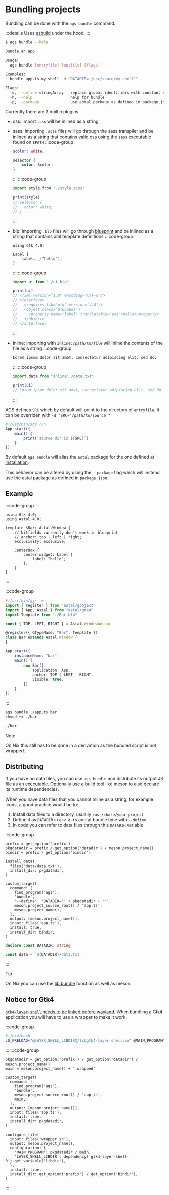 # Bundling projects

Bundling can be done with the `ags bundle` command.

:::details
Uses [esbuild](https://esbuild.github.io/) under the hood.
:::

```sh
$ ags bundle --help

Bundle an app

Usage:
  ags bundle [entryfile] [outfile] [flags]

Examples:
  bundle app.ts my-shell -d "DATADIR='/usr/share/my-shell'"

Flags:
  -d, --define stringArray   replace global identifiers with constant expressions
  -h, --help                 help for bundle
  -p, --package              use astal package as defined in package.json
```

Currently there are 3 builtin plugins.

- css: import `.css` will be inlined as a string
- sass: importing `.scss` files will go through the sass transpiler and be inlined as a string that contains valid css using the `sass` executable found on `$PATH`
  :::code-group

  ```scss [<i class="devicon-sass-plain"></i>style.scss]
  $color: white;

  selector {
      color: $color;
  }
  ```

  :::
  :::code-group

  ```ts [<i class="devicon-typescript-plain"></i> app.ts]
  import style from "./style.scss"

  print(style)
  // selector {
  //   color: white;
  // }
  ```

  :::

- blp: importing `.blp` files will go through [blueprint](https://jwestman.pages.gitlab.gnome.org/blueprint-compiler/) and be inlined as a string that contains xml template definitions
  :::code-group

  ```blp [<i class="devicon-xml-plain"></i> ui.blp]
  using Gtk 4.0;

  Label {
      label: _("hello");
  }
  ```

  :::
  :::code-group

  ```ts [<i class="devicon-typescript-plain"></i> app.ts]
  import ui from "./ui.blp"

  print(ui)
  // <?xml version="1.0" encoding="UTF-8"?>
  // <interface>
  //   <requires lib="gtk" version="4.0"/>
  //   <object class="GtkLabel">
  //     <property name="label" translatable="yes">hello</property>
  //   </object>
  // </interface>
  ```

  :::

- inline: importing with `inline:/path/to/file` will inline the contents of the file as a string
  :::code-group

  ```txt [data.txt]
  Lorem ipsum dolor sit amet, consectetur adipiscing elit, sed do.
  ```

  :::
  :::code-group

  ```ts [<i class="devicon-typescript-plain"></i> app.ts]
  import data from "inline:./data.txt"

  print(ui)
  // Lorem ipsum dolor sit amet, consectetur adipiscing elit, sed do.
  ```

  :::

AGS defines `SRC` which by default will point to the directory of `entryfile`.
It can be overriden with `-d "SRC='/path/to/source'"`

```js
#!/usr/bin/ags run
App.start({
    main() {
        print(`source dir is ${SRC}`)
    }
})
```

By default `ags bundle` will alias the `astal` package for the one defined
at [installation](./install).

This behavior can be altered by using the `--package` flag which will instead
use the astal package as defined in `package.json`.

## Example

:::code-group

```blp [Bar.blp]
using Gtk 4.0;
using Astal 4.0;

template $Bar: Astal.Window {
    // bitfields currently don't work in blueprint
    // anchor: top | left | right;
    exclusivity: exclusive;

    CenterBox {
        center-widget: Label {
            label: "hello";
        };
    }
}
```

:::

:::code-group

```ts [app.ts]
#!/usr/bin/gjs -m
import { register } from "astal/gobject"
import { App, Astal } from "astal/gtk4"
import Template from "./Bar.blp"

const { TOP, LEFT, RIGHT } = Astal.WindowAnchor

@register({ GTypeName: "Bar", Template })
class Bar extends Astal.Window {
}

App.start({
    instanceName: "bar",
    main() {
        new Bar({
            application: App,
            anchor: TOP | LEFT | RIGHT,
            visible: true,
        })
    }
})
```

:::

```sh
ags bundle ./app.ts bar
chmod +x ./bar

./bar
```

> [!NOTE]
> On Nix this still has to be done in a derivation
> as the bundled script is not wrapped.

## Distributing

If you have no data files, you can use `ags bundle`
and distribute its output JS file as an executable.
Optionally use a build tool like meson to also declare its runtime dependencies.

When you have data files that you cannot inline as a string, for example icons,
a good practice would be to:

1. Install data files to a directory, usually `/usr/share/your-project`
2. Define it as `DATADIR` in `env.d.ts` and at bundle time with `--define`
3. In code you can refer to data files through this `DATADIR` variable

  :::code-group

  ```meson [meson.build]
  prefix = get_option('prefix')
  pkgdatadir = prefix / get_option('datadir') / meson.project_name()
  bindir = prefix / get_option('bindir')

  install_data(
    files('data/data.txt'),
    install_dir: pkgdatadir,
  )

  custom_target(
    command: [
      find_program('ags'),
      'bundle',
      '--define', 'DATADIR="' + pkgdatadir + '"',
      meson.project_source_root() / 'app.ts',
      meson.project_name(),
    ],
    output: [meson.project_name()],
    input: files('app.ts'),
    install: true,
    install_dir: bindir,
  )
  ```

  ```ts [env.d.ts]
  declare const DATADIR: string
  ```

  ```ts [app.ts]
  const data = `${DATADIR}/data.txt`
  ```

  :::

> [!TIP]
> On Nix you can use the [lib.bundle](./nix#bundle-and-devshell) function as well as meson.

## Notice for Gtk4

[`gtk4-layer-shell` needs to be linked before wayland.](https://github.com/wmww/gtk4-layer-shell/issues/3#issuecomment-1502339477)
When bundling a Gtk4 application you will have to use a wrapper to make it work.

:::code-group

```bash [wrapper.sh]
#!/bin/bash
LD_PRELOAD="@LAYER_SHELL_LIBDIR@/libgtk4-layer-shell.so" @MAIN_PROGRAM@ $@
```

:::
:::code-group

```meson [meson.build]
pkgdatadir = get_option('prefix') / get_option('datadir') / meson.project_name()
main = meson.project_name() + '.wrapped'

custom_target(
  command: [
    find_program('ags'),
    'bundle',
    meson.project_source_root() / 'app.ts',
    main,
  ],
  output: [meson.project_name()],
  input: files('app.ts'),
  install: true,
  install_dir: pkgdatadir,
)

configure_file(
  input: files('wrapper.sh'),
  output: meson.project_name(),
  configuration: {
    'MAIN_PROGRAM': pkgdatadir / main,
    'LAYER_SHELL_LIBDIR': dependency('gtk4-layer-shell-0').get_variable('libdir'),
  },
  install: true,
  install_dir: get_option('prefix') / get_option('bindir'),
)
```

:::
